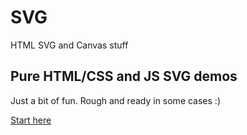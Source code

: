 # SVG

HTML SVG and Canvas stuff

## Pure HTML/CSS and JS SVG demos

Just a bit of fun. Rough and ready in some cases :)

[Start here](https://htmlpreview.github.io/?https://github.com/shahzadnaeem/SVG/blob/master/index.html)
